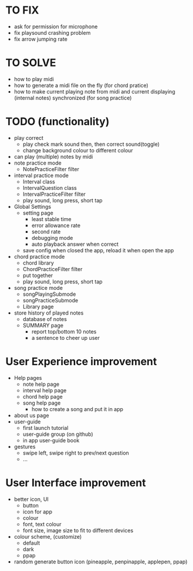 # TO FIX
- ask for permission for microphone
- fix playsound crashing problem
- fix arrow jumping rate

# TO SOLVE
- how to play midi
- how to generate a midi file on the fly (for chord pratice)
- how to make current playing note from midi and current displaying (internal notes) synchronized (for song practice)

# TODO (functionality)
- play correct
  - play check mark sound then, then correct sound(toggle)
  - change background colour to different colour
- can play (multiple) notes by midi
- note practice mode
  - NotePracticeFilter filter
- interval practice mode
  - Interval class
  - IntervalQuestion class
  - IntervalPracticeFilter filter
  - play sound, long press, short tap
- Global Settings
  - setting page
    - least stable time
    - error allowance rate
    - second rate
    - debugging mode
    - auto playback answer  when correct
  - save config when closed the app, reload it when open the app
- chord practice mode
  - chord library 
  - ChordPracticeFilter filter
  - put together
  - play sound, long press, short tap
- song practice mode
  - songPlayingSubmode
  - songPracticeSubmode
  - Library page
- store history of played notes
  - database of notes
  - SUMMARY page
    - report top/bottom 10 notes
    - a sentence to cheer up user

# User Experience improvement
- Help pages
  - note help page
  - interval help page
  - chord help page
  - song help page
    - how to create a song and put it in app
- about us page
- user-guide
  - first launch tutorial
  - user-guide group (on github)
  - in app user-guide book
- gestures
  - swipe left, swipe right to prev/next question
  - ...

# User Interface improvement
- better icon, UI
  - button
  - icon for app
  - colour
  - font, text colour
  - font size, image size to fit to different devices
- colour scheme, (customize)
  - default
  - dark
  - ppap
- random generate button icon (pineapple, penpinapple, applepen, ppap)

